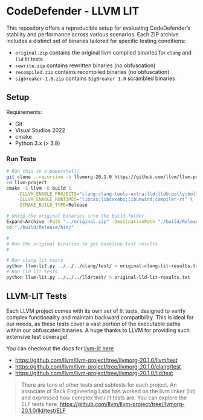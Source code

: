 # CodeDefender - LLVM LIT

This repository offers a reproducible setup for evaluating CodeDefender’s stability and performance across various scenarios. Each ZIP archive includes a distinct set of binaries tailored for specific testing conditions:

- `original.zip` contains the original llvm compiled binaries for `clang` and `lld` lit tests
- `rewrite.zip` contains rewritten binaries (no obfuscation)
- `recompiled.zip` contains recompiled binaries (no obfuscation)
- `sigbreaker-1.0.zip` contains `SigBreaker 1.0` scrambled binaries

## Setup

Requirements:

- Git
- Visual Studios 2022
- cmake
- Python 3.x (> 3.8)

### Run Tests

```sh
# Run this in a powershell!
git clone --recursive -b llvmorg-20.1.0 https://github.com/llvm/llvm-project.git
cd llvm-project
cmake -S llvm -B build \
    -DLLVM_ENABLE_PROJECTS="clang;clang-tools-extra;lld;lldb;polly;bolt;mlir;openmp" \
    -DLLVM_ENABLE_RUNTIMES="libcxx;libcxxabi;libunwind;compiler-rt" \
    -DCMAKE_BUILD_TYPE=Release

# Unzip the original binaries into the build folder
Expand-Archive -Path "../original.zip" -DestinationPath "./build/Release/bin/" -Force
cd "./build/Release/bin/"

#
# Run the original binaries to get baseline test results
#

# Run clang lit tests
python llvm-lit.py ../../../clang/test/ > original-clang-lit-results.txt
# Run lld lit tests
python llvm-lit.py ../../../lld/test/ > original-lld-lit-results.txt
```

## LLVM-LIT Tests

Each LLVM project comes with its own set of lit tests, designed to verify complex functionality and maintain backward compatibility. This is ideal for our needs, as these tests cover a vast portion of the executable paths within our obfuscated binaries. A huge thanks to LLVM for providing such extensive test coverage!

You can checkout the docs for [llvm-lit here](https://llvm.org/docs/CommandGuide/lit.html)

- https://github.com/llvm/llvm-project/tree/llvmorg-20.1.0/llvm/test
- https://github.com/llvm/llvm-project/tree/llvmorg-20.1.0/clang/test
- https://github.com/llvm/llvm-project/tree/llvmorg-20.1.0/lld/test

> There are tons of other tests and subtests for each project. An associate of Back Engineering Labs has worked on the llvm linker (lld) and expressed how complex their lit tests are. You can explore the ELF tests here: https://github.com/llvm/llvm-project/tree/llvmorg-20.1.0/lld/test/ELF
